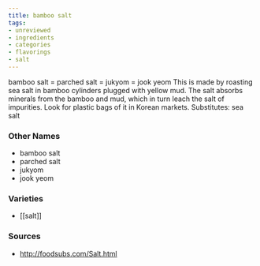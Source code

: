 ```yaml
---
title: bamboo salt
tags:
- unreviewed
- ingredients
- categories
- flavorings
- salt
---
```

bamboo salt = parched salt = jukyom = jook yeom This is made by roasting sea salt in bamboo cylinders plugged with yellow mud. The salt absorbs minerals from the bamboo and mud, which in turn leach the salt of impurities. Look for plastic bags of it in Korean markets. Substitutes: sea salt

### Other Names

* bamboo salt
* parched salt
* jukyom
* jook yeom

### Varieties

* [[salt]]

### Sources
* http://foodsubs.com/Salt.html
